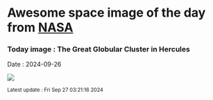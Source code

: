 
# Awesome space image of the day from [NASA](https://api.nasa.gov/)

### Today image : The Great Globular Cluster in Hercules
Date : 2024-09-26

![](https://apod.nasa.gov/apod/image/2409/M13IFN_1024.jpg)

<small>Latest update : Fri Sep 27 03:21:16 2024</small>
        